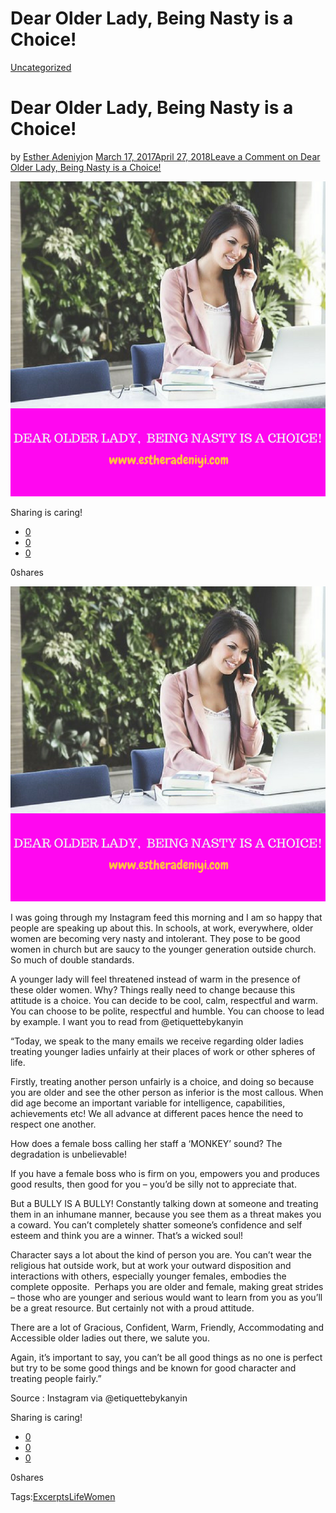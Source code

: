 # Dear Older Lady, Being Nasty is a Choice!

[Uncategorized](https://estheradeniyi.com/category/uncategorized/)
# Dear Older Lady, Being Nasty is a Choice!

by [Esther Adeniyi](https://estheradeniyi.com/author/esther-adeniyi/)on [March 17, 2017April 27, 2018](https://estheradeniyi.com/dear-older-lady-being-nasty-is-choice/)[Leave a Comment on Dear Older Lady, Being Nasty is a Choice!](https://estheradeniyi.com/dear-older-lady-being-nasty-is-choice/#respond)

![](images/DearOlderLady2CBeingNastyisaChoice2128129.png)

Sharing is caring!

- [0](https://www.facebook.com/sharer/sharer.php?u=https%3A%2F%2Festheradeniyi.com%2Fdear-older-lady-being-nasty-is-choice%2F&amp;t=Dear%20Older%20Lady%2C%20Being%20Nasty%20is%20a%20Choice%21)
- [0](https://twitter.com/intent/tweet?text=Dear%20Older%20Lady%2C%20Being%20Nasty%20is%20a%20Choice%21&amp;url=https%3A%2F%2Festheradeniyi.com%2Fdear-older-lady-being-nasty-is-choice%2F)
- [0](#)

0shares

[![](images/DearOlderLady2CBeingNastyisaChoice2128129.png)](images/DearOlderLady2CBeingNastyisaChoice2128129.png)

 I was going through my Instagram feed this morning and I am so happy that people are speaking up about this. In schools, at work, everywhere, older women are becoming very nasty and intolerant. They pose to be good women in church but are saucy to the younger generation outside church. So much of double standards.&#xA0;

A younger lady will feel threatened instead of warm in the presence of these older women. Why? Things really need to change because this attitude is a choice. You can decide to be cool, calm, respectful and warm. You can choose to be polite, respectful and humble. You can choose to lead by example. I want you to read from @etiquettebykanyin

&#x201C;Today, we speak to the many emails we receive regarding older ladies treating younger ladies unfairly at their places of work or other spheres of life.

Firstly, treating another person unfairly is a choice, and doing so because you are older and see the other person as inferior is the most callous.&#xA0;When did age become an important variable for intelligence, capabilities, achievements etc! We all advance at different paces hence the need to respect one another.

How does a female boss calling her staff a &#x2018;MONKEY&#x2019; sound? The degradation is unbelievable!

If you have a female boss who is firm on you, empowers you and produces good results, then good for you &#x2013; you&#x2019;d be silly not to appreciate that.

But a BULLY IS A BULLY! Constantly talking down at someone and treating them in an inhumane manner, because you see them as a threat makes you a coward. You can&#x2019;t completely shatter someone&#x2019;s confidence and self esteem and think you are a winner. That&#x2019;s a wicked soul!

Character says a lot about the kind of person you are. You can&#x2019;t wear the religious hat outside work, but at work your outward disposition and interactions with others, especially younger females, embodies the complete opposite. &#xA0;Perhaps you are older and female, making great strides &#x2013; those who are younger and serious would want to learn from you as you&#x2019;ll be a great resource. But certainly not with a proud attitude.

There are a lot of Gracious, Confident, Warm, Friendly, Accommodating and Accessible older ladies out there, we salute you.

Again, it&#x2019;s important to say, you can&#x2019;t be all good things as no one is perfect but try to be some good things and be known for good character and treating people fairly.&#x201D;

Source : Instagram via @etiquettebykanyin

Sharing is caring!

- [0](https://www.facebook.com/sharer/sharer.php?u=https%3A%2F%2Festheradeniyi.com%2Fdear-older-lady-being-nasty-is-choice%2F&amp;t=Dear%20Older%20Lady%2C%20Being%20Nasty%20is%20a%20Choice%21)
- [0](https://twitter.com/intent/tweet?text=Dear%20Older%20Lady%2C%20Being%20Nasty%20is%20a%20Choice%21&amp;url=https%3A%2F%2Festheradeniyi.com%2Fdear-older-lady-being-nasty-is-choice%2F)
- [0](#)

0shares

Tags:[Excerpts](https://estheradeniyi.com/tag/excerpts/)[Life](https://estheradeniyi.com/tag/life/)[Women](https://estheradeniyi.com/tag/women/)